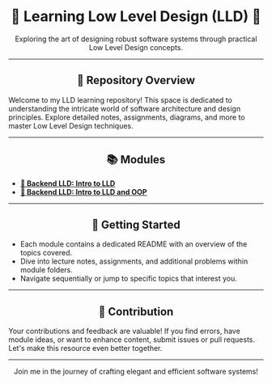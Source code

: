 <div align="center">
  <h1>🚀 Learning Low Level Design (LLD) 🚀</h1>
  <p>Exploring the art of designing robust software systems through practical Low Level Design concepts.</p>
</div>

---

<div align="center">
  <h2>📖 Repository Overview</h2>
</div>

Welcome to my LLD learning repository! This space is dedicated to understanding the intricate world of software architecture and design principles. Explore detailed notes, assignments, diagrams, and more to master Low Level Design techniques.

---

<div align="center">
  <h2>📚 Modules</h2>
</div>

- [**🔗 Backend LLD: Intro to LLD**](/Introduction)
- [**🔗 Backend LLD: Intro to LLD and OOP**](/Intro_To_LLD_and_OOP)
---

<div align="center">
  <h2>🚀 Getting Started</h2>
</div>

- Each module contains a dedicated README with an overview of the topics covered.
- Dive into lecture notes, assignments, and additional problems within module folders.
- Navigate sequentially or jump to specific topics that interest you.

---

<div align="center">
  <h2>🤝 Contribution</h2>
</div>

Your contributions and feedback are valuable! If you find errors, have module ideas, or want to enhance content, submit issues or pull requests. Let's make this resource even better together.

---

<div align="center">
  <p>Join me in the journey of crafting elegant and efficient software systems!</p>
</div>
